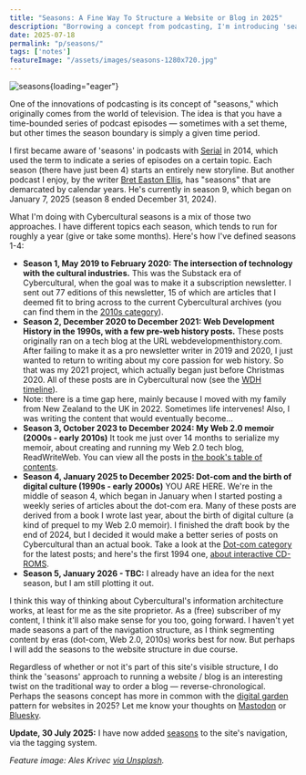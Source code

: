 ```yaml
---
title: "Seasons: A Fine Way To Structure a Website or Blog in 2025"
description: "Borrowing a concept from podcasting, I'm introducing 'seasons' of content on Cybercultural. From season 1 in 2019, when I began this as a newsletter, to the current season 4 focused on dot-com."
date: 2025-07-18
permalink: "p/seasons/"
tags: ['notes']
featureImage: "/assets/images/seasons-1280x720.jpg"
---
```


![seasons](/assets/images/seasons-1280x720.jpg){loading="eager"}

One of the innovations of podcasting is its concept of "seasons," which originally comes from the world of television. The idea is that you have a time-bounded series of podcast episodes — sometimes with a set theme, but other times the season boundary is simply a given time period. 

I first became aware of 'seasons' in podcasts with [Serial](https://serialpodcast.org/season-one/) in 2014, which used the term to indicate a series of episodes on a certain topic. Each season (there have just been 4) starts an entirely new storyline. But another podcast I enjoy, by the writer [Bret Easton Ellis](https://www.patreon.com/c/breteastonellispodcast/), has "seasons" that are demarcated by calendar years. He's currently in season 9, which began on January 7, 2025 (season 8 ended December 31, 2024).

What I'm doing with Cybercultural seasons is a mix of those two approaches. I have different topics each season, which tends to run for roughly a year (give or take some months). Here's how I've defined seasons 1-4:

* **Season 1, May 2019 to February 2020: The intersection of technology with the cultural industries.** This was the Substack era of Cybercultural, when the goal was to make it a subscription newsletter. I sent out 77 editions of this newsletter, 15 of which are articles that I deemed fit to bring across to the current Cybercultural archives (you can find them in the [2010s category](/enshittocene/)).
* **Season 2, December 2020 to December 2021: Web Development History in the 1990s, with a few pre-web history posts.** These posts originally ran on a tech blog at the URL webdevelopmenthistory.com. After failing to make it as a pro newsletter writer in 2019 and 2020, I just wanted to return to writing about my core passion for web history. So that was my 2021 project, which actually began just before Christmas 2020. All of these posts are in Cybercultural now (see the [WDH timeline](/wdh/timeline)).
* Note: there is a time gap here, mainly because I moved with my family from New Zealand to the UK in 2022. Sometimes life intervenes! Also, I was writing the content that would eventually become...
* **Season 3, October 2023 to December 2024: My Web 2.0 memoir (2000s - early 2010s)** It took me just over 14 months to serialize my memoir, about creating and running my Web 2.0 tech blog, ReadWriteWeb. You can view all the posts in [the book's table of contents](/p/roadmap-bubbleblog/).
* **Season 4, January 2025 to December 2025: Dot-com and the birth of digital culture (1990s - early 2000s)** YOU ARE HERE. We're in the middle of season 4, which began in January when I started posting a weekly series of articles about the dot-com era. Many of these posts are derived from a book I wrote last year, about the birth of digital culture (a kind of prequel to my Web 2.0 memoir). I finished the draft book by the end of 2024, but I decided it would make a better series of posts on Cybercultural than an actual book. Take a look at the [Dot-com category](/dotcom/page/3/) for the latest posts; and here's the first 1994 one, [about interactive CD-ROMS](https://cybercultural.com/p/multimedia-gulch-1994/).
* **Season 5, January 2026 - TBC:** I already have an idea for the next season, but I am still plotting it out. 

I think this way of thinking about Cybercultural's information architecture works, at least for me as the site proprietor. As a (free) subscriber of my content, I think it'll also make sense for you too, going forward. I haven't yet made seasons a part of the navigation structure, as I think segmenting content by eras (dot-com, Web 2.0, 2010s) works best for now. But perhaps I will add the seasons to the website structure in due course.

Regardless of whether or not it's part of this site's visible structure, I do think the 'seasons' approach to running a website / blog is an interesting twist on the traditional way to order a blog — reverse-chronological. Perhaps the seasons concept has more in common with the [digital garden](https://maggieappleton.com/garden-history/) pattern for websites in 2025? Let me know your thoughts on [Mastodon](https://mastodon.social/@ricmac) or [Bluesky](https://bsky.app/profile/ricmac.cybercultural.com).

**Update, 30 July 2025:** I have now added [seasons](/seasons/) to the site's navigation, via the tagging system.

*Feature image: Ales Krivec [via Unsplash](https://unsplash.com/photos/a-hillside-covered-in-lots-of-colorful-trees-PaHPTMCqxZQ).*